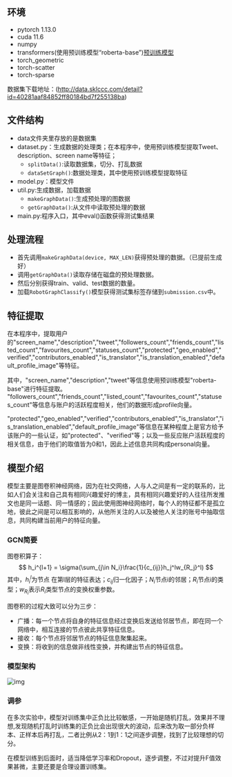 ## 环境
- pytorch 1.13.0
- cuda 11.6
- numpy
- transformers(使用预训练模型“roberta-base”)[预训练模型](https://huggingface.co/roberta-base)
- torch_geometric
- torch-scatter
-  torch-sparse

数据集下载地址：(http://data.sklccc.com/detail?id=40281aaf84852ff80184bd7f255138ba)

## 文件结构
- data文件夹里存放的是数据集
- dataset.py：生成数据的处理类；在本程序中，使用预训练模型提取Tweet、description、screen name等特征；
  - `splitData()`:读取数据集，切分、打乱数据
  - `dataSetGraph()`:数据处理类，其中使用预训练模型提取特征
- model.py：模型文件
- util.py:生成数据，加载数据
  - `makeGraphData()`:生成预处理的图数据
  - `getGraphData()`:从文件中读取预处理的数据
- main.py:程序入口，其中eval()函数获得测试集结果

## 处理流程
- 首先调用`makeGraphData(device, MAX_LEN)`获得预处理的数据。（已提前生成好）
- 调用`getGraphData()`读取存储在磁盘的预处理数据。
- 然后分别获得train、valid、test数据的数量。
- 加载`RobotGraphClassify()`模型获得测试集标签存储到`submission.csv`中。

## 特征提取

在本程序中，提取用户的"screen_name","description","tweet","followers_count","friends_count","listed_count","favourites_count","statuses_count","protected","geo_enabled","verified","contributors_enabled","is_translator","is_translation_enabled","default_profile_image"等特征。

其中，"screen_name","description","tweet"等信息使用预训练模型"roberta-base"进行特征提取。
"followers_count","friends_count","listed_count","favourites_count","statuses_count"等信息与账户的活跃程度相关，他们的数据形成profile向量。

"protected","geo_enabled","verified","contributors_enabled","is_translator","is_translation_enabled","default_profile_image"等信息在某种程度上是官方给予该账户的一些认证，如"protected"、"verified"等；以及一些反应账户活跃程度的相关信息，由于他们的取值皆为0和1，因此上述信息共同构成personal向量。

## 模型介绍

模型主要是图卷积神经网络，因为在社交网络，人与人之间是有一定的联系的，比如人们会关注和自己具有相同兴趣爱好的博主，具有相同兴趣爱好的人往往所发推文也是同一话题、同一情感的；因此使用图神经网络时，每个人的特征都不是孤立地，彼此之间是可以相互影响的，从他所关注的人以及被他人关注的账号中抽取信息，共同构建当前用户的特征向量。

### GCN简要

图卷积算子：
$$
h_i^{l+1} = \sigma(\sum_{j\in N_i}\frac{1}{c_{ij}}h_j^lw_{R_j}^l)
$$
其中，$h_i^l$为节点
在第l层的特征表达；$c_{ij}$归一化因子；$N_i$节点i的邻居；$R_i$节点i的类型；$w_{R_i}$表示$R_i$类型节点的变换权重参数。

图卷积的过程大致可以分为三步：

- 广播：每一个节点将自身的特征信息经过变换后发送给邻居节点，即在同一个网络中，相互连接的节点彼此共享特征信息。
- 接收：每个节点将邻居节点的特征信息聚集起来。
- 变换：将收到的信息做非线性变换，并构建出节点的特征信息。

### 模型架构
![img](./img/nlp_今年想去春茧咧.jpg)

### 调参

在多次实验中，模型对训练集中正负比比较敏感，一开始是随机打乱，效果并不理想,发现随机打乱时训练集的正负比会出现很大的波动，后来改为取一部分负样本、正样本后再打乱，二者比例从2：1到1：1之间逐步调整，找到了比较理想的切分。

在模型训练到后面时，适当降低学习率和Dropout，逐步调整，不过对提升F值效果甚微，主要还要是合理设置训练集。
